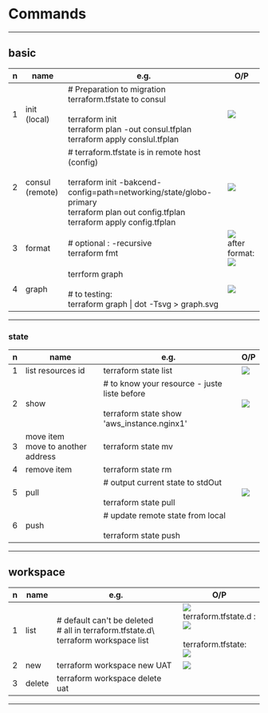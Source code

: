 # Commands

---

## basic
|n|name|e.g.|O/P|
|-|----|----|---|
|1|init (local)|# Preparation to migration terraform.tfstate to consul<br/><br/>terraform init<br/>terraform plan -out consul.tfplan <br/> terraform apply conslul.tfplan |[<img src="https://i.imgur.com/70EMD7K.png">](https://i.imgur.com/70EMD7K.png)|
|2|consul (remote)|# terraform.tfstate is in remote host (config) <br/><br/>terraform init -bakcend-config=path=networking/state/globo-primary<br/>terraform plan out config.tfplan <br/> terraform apply config.tfplan|[<img src="https://i.imgur.com/pe3pPKi.png">](https://i.imgur.com/pe3pPKi.png)|
|3|format|# optional : -recursive <br/>terraform fmt|[<img src="https://i.imgur.com/5EUYLzp.png">](https://i.imgur.com/5EUYLzp.png)<br/> after format:<br/>[<img src="https://i.imgur.com/Lfukdly.png">](https://i.imgur.com/Lfukdly.png)|
|4|graph|terrform graph <br/><br/> # to testing: <br/> terraform graph \| dot -Tsvg > graph.svg|[<img src="https://i.imgur.com/P869VT5.png">](https://i.imgur.com/P869VT5.png)|
  
---
  
### state
|n|name|e.g.|O/P|
|-|----|----|---|
|1|list resources id|terraform state list|[<img src="https://i.imgur.com/1JjapbW.png">](https://i.imgur.com/1JjapbW.png)|
|2|show|# to know your resource - juste liste before <br/><br/> terraform state show 'aws_instance.nginx1'| [<img src="https://i.imgur.com/eZedie7.png">](https://i.imgur.com/eZedie7.png) |
|3|move item <br/> move to another address |terraform state mv <source> <destination>||
|4|remove item|terraform state rm <resource>||
|5|pull|# output current state to stdOut <br/><br/> terraform state pull|[<img src="https://i.imgur.com/Cu6KoOM.png">](https://i.imgur.com/Cu6KoOM.png)|
|6|push|# update remote state from local<br/><br/> terraform state push||

---

## workspace
|n|name|e.g.|O/P|
|-|----|----|---|
|1|list|# default can't be deleted <br/> # all in terraform.tfstate.d\ <br/> terraform workspace list|[<img src="https://i.imgur.com/z8z55Ub.png">](https://i.imgur.com/z8z55Ub.png) <br/> terraform.tfstate.d : <br/> [<img src="https://i.imgur.com/m8uCQIm.png">](https://i.imgur.com/m8uCQIm.png)<br/><br/> terraform.tfstate: <br/> [<img src="https://i.imgur.com/j9PcLbR.png">](https://i.imgur.com/j9PcLbR.png)| 
|2|new|terraform workspace new UAT|[<img src="https://i.imgur.com/mzg2uj9.png">](https://i.imgur.com/mzg2uj9.png)|
|3|delete|terraform workspace delete uat||

---
